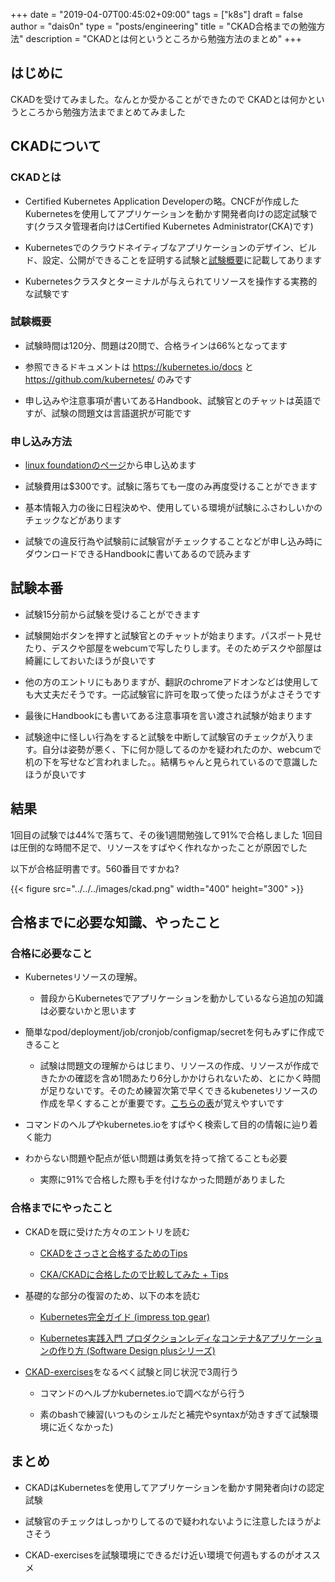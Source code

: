+++
date = "2019-04-07T00:45:02+09:00"
tags = ["k8s"]
draft = false
author = "dais0n"
type = "posts/engineering"
title = "CKAD合格までの勉強方法"
description = "CKADとは何というところから勉強方法のまとめ"
+++

## はじめに
CKADを受けてみました。なんとか受かることができたので
CKADとは何かというところから勉強方法までまとめてみました

## CKADについて

### CKADとは

- Certified Kubernetes Application Developerの略。CNCFが作成したKubernetesを使用してアプリケーションを動かす開発者向けの認定試験です(クラスタ管理者向けはCertified Kubernetes Administrator(CKA)です)

- Kubernetesでのクラウドネイティブなアプリケーションのデザイン、ビルド、設定、公開ができることを証明する試験と[試験概要](https://www.cncf.io/certification/ckad/)に記載してあります

- Kubernetesクラスタとターミナルが与えられてリソースを操作する実務的な試験です

### 試験概要
- 試験時間は120分、問題は20問で、合格ラインは66%となってます

- 参照できるドキュメントは https://kubernetes.io/docs と https://github.com/kubernetes/ のみです

- 申し込みや注意事項が書いてあるHandbook、試験官とのチャットは英語ですが、試験の問題文は言語選択が可能です

### 申し込み方法

- [linux foundationのページ](https://www.cncf.io/certification/ckad/)から申し込めます

- 試験費用は$300です。試験に落ちても一度のみ再度受けることができます

- 基本情報入力の後に日程決めや、使用している環境が試験にふさわしいかのチェックなどがあります

- 試験での違反行為や試験前に試験官がチェックすることなどが申し込み時にダウンロードできるHandbookに書いてあるので読みます

## 試験本番

- 試験15分前から試験を受けることができます

- 試験開始ボタンを押すと試験官とのチャットが始まります。パスポート見せたり、デスクや部屋をwebcumで写したりします。そのためデスクや部屋は綺麗にしておいたほうが良いです

- 他の方のエントリにもありますが、翻訳のchromeアドオンなどは使用しても大丈夫だそうです。一応試験官に許可を取って使ったほうがよさそうです

- 最後にHandbookにも書いてある注意事項を言い渡され試験が始まります

- 試験途中に怪しい行為をすると試験を中断して試験官のチェックが入ります。自分は姿勢が悪く、下に何か隠してるのかを疑われたのか、webcumで机の下を写せなど言われました。。結構ちゃんと見られているので意識したほうが良いです

## 結果
1回目の試験では44%で落ちて、その後1週間勉強して91%で合格しました
1回目は圧倒的な時間不足で、リソースをすばやく作れなかったことが原因でした

以下が合格証明書です。560番目ですかね?

{{< figure src="../../../images/ckad.png" width="400" height="300" >}}

## 合格までに必要な知識、やったこと

### 合格に必要なこと

- Kubernetesリソースの理解。

  - 普段からKubernetesでアプリケーションを動かしているなら追加の知識は必要ないかと思います

- 簡単なpod/deployment/job/cronjob/configmap/secretを何もみずに作成できること

  - 試験は問題文の理解からはじまり、リソースの作成、リソースが作成できたかの確認を含め1問あたり6分しかかけられないため、とにかく時間が足りないです。そのため練習次第で早くできるkubenetesリソースの作成を早くすることが重要です。[こちらの表](https://qiita.com/oke-py/items/e8bf3863c8f48d750427#kubectl-run%E3%81%AB%E3%82%88%E3%82%8B%E3%83%AA%E3%82%BD%E3%83%BC%E3%82%B9%E4%BD%9C%E6%88%90)が覚えやすいです

- コマンドのヘルプやkubernetes.ioをすばやく検索して目的の情報に辿り着く能力

- わからない問題や配点が低い問題は勇気を持って捨てることも必要
  - 実際に91%で合格した際も手を付けなかった問題がありました

### 合格までにやったこと
- CKADを既に受けた方々のエントリを読む

  - [CKADをさっさと合格するためのTips](https://qiita.com/kentakozuka/items/c1a30f1545752264dfe6)

  - [CKA/CKADに合格したので比較してみた + Tips](https://qiita.com/oke-py/items/e8bf3863c8f48d750427)

- 基礎的な部分の復習のため、以下の本を読む

  - [Kubernetes完全ガイド (impress top gear)](https://www.amazon.co.jp/Kubernetes%E5%AE%8C%E5%85%A8%E3%82%AC%E3%82%A4%E3%83%89-impress-top-gear-%E9%9D%92%E5%B1%B1/dp/4295004804/ref=sr_1_1?__mk_ja_JP=%E3%82%AB%E3%82%BF%E3%82%AB%E3%83%8A&keywords=kubernetes&qid=1554566717&s=gateway&sr=8-1)

  - [Kubernetes実践入門 プロダクションレディなコンテナ&アプリケーションの作り方 (Software Design plusシリーズ)](https://www.amazon.co.jp/Kubernetes実践入門-プロダクションレディなコンテナ-アプリケーションの作り方-Software-plusシリーズ/dp/4297104385/ref=sr_1_2?__mk_ja_JP=カタカナ&keywords=kubernetes&qid=1554566747&s=gateway&sr=8-2)

- [CKAD-exercises](https://github.com/dgkanatsios/CKAD-exercises)をなるべく試験と同じ状況で3周行う

  - コマンドのヘルプかkubernetes.ioで調べながら行う

  - 素のbashで練習(いつものシェルだと補完やsyntaxが効きすぎて試験環境に近くなかった)

## まとめ

- CKADはKubernetesを使用してアプリケーションを動かす開発者向けの認定試験

- 試験官のチェックはしっかりしてるので疑われないように注意したほうがよさそう

- CKAD-exercisesを試験環境にできるだけ近い環境で何週もするのがオススメ

